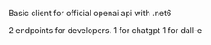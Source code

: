 Basic client for official openai api with .net6

2 endpoints for developers.
1 for chatgpt
1 for dall-e
